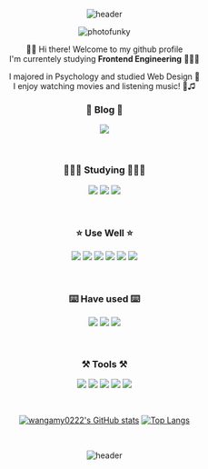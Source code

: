 <div align="center">

![header](https://capsule-render.vercel.app/api?type=waving&height=250&color=gradient&text=Hi!%20I'm%20JIHO!&animation=twinkling&fontAlign=80&fontColor=fff&fontSize=50)


![photofunky](https://user-images.githubusercontent.com/115687422/224081417-54ca0bfd-603d-4e3b-b101-7de63e7ecf5b.gif)

👋🏻 Hi there! Welcome to my github profile <br />
I'm currentely studying **Frontend Engineering** 👩🏻‍💻 <br />

I majored in Psychology and studied Web Design 🎨 <br />
I enjoy watching movies and listening music! 🍿♫


### 📓 Blog 📓
<a href="[https://waiting-submarine-689.notion.site/f0680e9bd6924beb98f8ae005fdf27b0]" target="_blank"><img src="https://img.shields.io/badge/Notion BLog-000000?style=for-the-badge&logo=Notion&logoColor=white"></a>

<br />

### 👩🏻‍💻 Studying 👩🏻‍💻
<img src="https://img.shields.io/badge/Typescript-3178C6?style=for-the-badge&logo=Typescript&logoColor=white"/> <img src="https://img.shields.io/badge/Sass-CC6699?style=for-the-badge&logo=Sass&logoColor=white"/> <img src="https://img.shields.io/badge/Tailwind CSS-06B6D4?style=for-the-badge&logo=Tailwind CSS&logoColor=white"/> 

<br />

### ⭐️ Use Well ⭐️
<img src="https://img.shields.io/badge/HTML5-E34F26?style=for-the-badge&logo=HTML5&logoColor=white"> <img src="https://img.shields.io/badge/CSS3-1572B6?style=for-the-badge&logo=CSS3&logoColor=white"> <img src="https://img.shields.io/badge/JavaScript-F7DF1E?style=for-the-badge&logo=JavaScript&logoColor=white"> <img src="https://img.shields.io/badge/React-61DAFB?style=for-the-badge&logo=React&logoColor=white"> <img src="https://img.shields.io/badge/styled%20components-DB7093?style=for-the-badge&logo=styled%20components&logoColor=white"> <img src="https://img.shields.io/badge/Figma-F24E1E?style=for-the-badge&logo=Figma&logoColor=white">

<br />

### ⌨️ Have used ⌨️
<img src="https://img.shields.io/badge/Axios-5A29E4?style=for-the-badge&logo=Axios&logoColor=white"> <img src="https://img.shields.io/badge/React Router-CA4245?style=for-the-badge&logo=React Router&logoColor=white"> <img src="https://img.shields.io/badge/CSS Modules-000000?style=for-the-badge&logo=CSS Modules&logoColor=white">

<br />


### ⚒️ Tools ⚒️
<img src="https://img.shields.io/badge/github-181717?style=for-the-badge&logo=github&logoColor=white"> <img src="https://img.shields.io/badge/Amazon AWS-232F3E?style=for-the-badge&logo=Amazon AWS&logoColor=white"> <img src="https://img.shields.io/badge/Amazon S3-569A31?style=for-the-badge&logo=Amazon S3&logoColor=white"> <img src="https://img.shields.io/badge/Postman-FF6C37?style=for-the-badge&logo=Postman&logoColor=white"> <img src="https://img.shields.io/badge/Notion-000000?style=for-the-badge&logo=Notion&logoColor=white">

<br />

[![wangamy0222's GitHub stats](https://github-readme-stats.vercel.app/api?username=wangamy0222)](https://github.com/wangamy0222/github-readme-stats)
[![Top Langs](https://github-readme-stats.vercel.app/api/top-langs/?username=wangamy0222&layout=compact)](https://github.com/anuraghazra/github-readme-stats)

<br />


![header](https://capsule-render.vercel.app/api?type=waving&height=250&color=gradient&animation=twinkling&section=footer)
</div>
